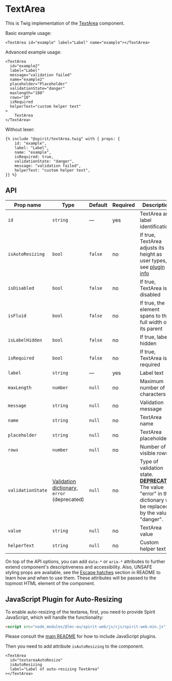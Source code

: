 # TextArea

This is Twig implementation of the [TextArea] component.

Basic example usage:

```twig
<TextArea id="example" label="Label" name="example"></TextArea>
```

Advanced example usage:

```twig
<TextArea
  id="example2"
  label="Label"
  message="validation failed"
  name="example2"
  placeholder="Placeholder"
  validationState="danger"
  maxlength="180"
  rows="10"
  isRequired
  helperText="custom helper text"
>
    TextArea
</TextArea>
```

Without lexer:

```twig
{% include "@spirit/textArea.twig" with { props: {
    id: "example",
    label: "Label",
    name: "example",
    isRequired: true,
    validationState: "danger",
    message: "validation failed",
    helperText: "custom helper text",
}} %}
```

## API

| Prop name         | Type                                                                 | Default | Required | Description                                                                                                                        |
| ----------------- | -------------------------------------------------------------------- | ------- | -------- | ---------------------------------------------------------------------------------------------------------------------------------- |
| `id`              | `string`                                                             | —       | yes      | TextArea and label identification                                                                                                  |
| `isAutoResizing`  | `bool`                                                               | `false` | no       | If true, TextArea adjusts its height as user types, see [plugin info](#javascript-plugin-for-auto-resizing)                        |
| `isDisabled`      | `bool`                                                               | `false` | no       | If true, TextArea is disabled                                                                                                      |
| `isFluid`         | `bool`                                                               | `false` | no       | If true, the element spans to the full width of its parent                                                                         |
| `isLabelHidden`   | `bool`                                                               | `false` | no       | If true, label is hidden                                                                                                           |
| `isRequired`      | `bool`                                                               | `false` | no       | If true, TextArea is required                                                                                                      |
| `label`           | `string`                                                             | —       | yes      | Label text                                                                                                                         |
| `maxLength`       | `number`                                                             | `null`  | no       | Maximum number of characters                                                                                                       |
| `message`         | `string`                                                             | `null`  | no       | Validation message                                                                                                                 |
| `name`            | `string`                                                             | `null`  | no       | TextArea name                                                                                                                      |
| `placeholder`     | `string`                                                             | `null`  | no       | TextArea placeholder                                                                                                               |
| `rows`            | `number`                                                             | `null`  | no       | Number of visible rows                                                                                                             |
| `validationState` | [Validation dictionary][dictionary-validation], `error` (deprecated) | `null`  | no       | Type of validation state. [**DEPRECATED**][deprecated] The value "error" in the dictionary will be replaced by the value "danger". |
| `value`           | `string`                                                             | `null`  | no       | TextArea value                                                                                                                     |
| `helperText`      | `string`                                                             | `null`  | no       | Custom helper text                                                                                                                 |

On top of the API options, you can add `data-*` or `aria-*` attributes to
further extend component's descriptiveness and accessibility. Also, UNSAFE styling props are available,
see the [Escape hatches][escape-hatches] section in README to learn how and when to use them.
These attributes will be passed to the topmost HTML element of the component.

## JavaScript Plugin for Auto-Resizing

To enable auto-resizing of the textarea, first, you need to provide Spirit JavaScript,
which will handle the functionality:

```html
<script src="node_modules/@lmc-eu/spirit-web/js/cjs/spirit-web.min.js" async></script>
```

Please consult the [main README][web-readme] for how to include JavaScript
plugins.

Then you need to add attribute `isAutoResizing` to the component.

```twig
<TextArea
  id="textareaAutoResize"
  isAutoResizing
  label="Label of auto-resizing TextArea"
></TextArea>
```

[textarea]: https://github.com/lmc-eu/spirit-design-system/tree/main/packages/web/src/scss/components/TextArea
[web-readme]: https://github.com/lmc-eu/spirit-design-system/blob/main/packages/web/README.md
[dictionary-validation]: https://github.com/lmc-eu/spirit-design-system/blob/main/docs/DICTIONARIES.md#validation
[deprecated]: https://github.com/lmc-eu/spirit-design-system/tree/main/packages/web-twig/README.md#deprecations
[escape-hatches]: https://github.com/lmc-eu/spirit-design-system/tree/main/packages/web-twig/README.md#escape-hatches
